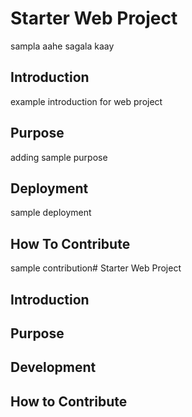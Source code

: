 # Starter Web Project

sampla aahe sagala kaay

## Introduction

example introduction for web project

## Purpose

adding sample purpose

## Deployment

sample deployment

## How To Contribute

sample contribution# Starter Web Project
## Introduction
## Purpose
## Development
## How to Contribute
